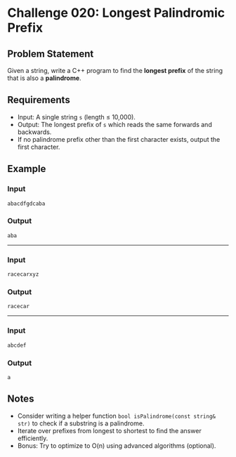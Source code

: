 # Challenge 020: Longest Palindromic Prefix

## Problem Statement

Given a string, write a C++ program to find the **longest prefix** of the string that is also a **palindrome**.

## Requirements

- Input: A single string `s` (length ≤ 10,000).
- Output: The longest prefix of `s` which reads the same forwards and backwards.
- If no palindrome prefix other than the first character exists, output the first character.

## Example

### Input
```
abacdfgdcaba
```
### Output
```
aba
```
---
### Input
```
racecarxyz
```
### Output
```
racecar
```
---
### Input
```
abcdef
```
### Output
```
a
```

## Notes

- Consider writing a helper function `bool isPalindrome(const string& str)` to check if a substring is a palindrome.
- Iterate over prefixes from longest to shortest to find the answer efficiently.
- Bonus: Try to optimize to O(n) using advanced algorithms (optional).

